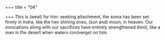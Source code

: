 +++
title = "04"

+++
This is (weal) for him: seeking attachment, the soma has been set  firmly in Indra, like the two shining ones, (sun and) moon, in
heaven.
Our invocations along with our sacrifices have entirely strengthened  (him), like a man in the desert when waters con(verge) on him.